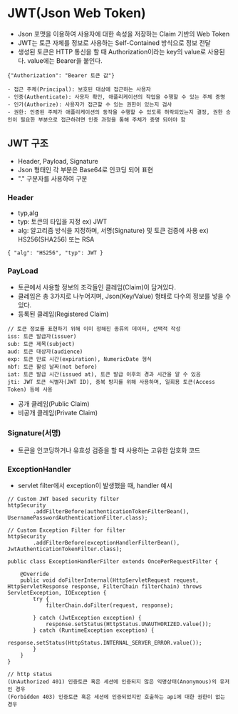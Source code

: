 # JWT(Json Web Token)

- Json 포맷을 이용하여 사용자에 대한 속성을 저장하는 Claim 기반의 Web Token
- JWT는 토큰 자체를 정보로 사용하는 Self-Contained 방식으로 정보 전달
- 생성된 토큰은 HTTP 통신을 할 때 Authorization이라는 key의 value로 사용된다. value에는 Bearer을 붙인다.
````
{"Authorization": "Bearer 토큰 값"}
````
````
- 접근 주체(Principal): 보호된 대상에 접근하는 사용자
- 인증(Authenticate): 사용자 확인, 애플리케이션의 작업을 수행할 수 있는 주체 증명
- 인가(Authorize): 사용자가 접근할 수 있는 권한이 있는지 검사
- 권한: 인증된 주체가 애플리케이션의 동작을 수행할 수 있도록 허락되있는지 결정, 권한 승인이 필요한 부분으로 접근하려면 인증 과정을 통해 주체가 증명 되어야 함
````

## JWT 구조
- Header, Payload, Signature
- Json 형태인 각 부분은 Base64로 인코딩 되어 표현
- "." 구분자를 사용하여 구분

### Header
- typ,alg
- typ: 토큰의 타입을 지정 ex) JWT
- alg: 알고리즘 방식을 지정하며, 서명(Signature) 및 토큰 검증에 사용 ex) HS256(SHA256) 또는 RSA
````
{ "alg": "HS256", "typ": JWT }
````

### PayLoad
- 토큰에서 사용할 정보의 조각들인 클레임(Claim)이 담겨있다.
- 클레임은 총 3가지로 나누어지며, Json(Key/Value) 형태로 다수의 정보를 넣을 수 있다.
- 등록된 클레임(Registered Claim)
````
// 토큰 정보를 표현하기 위해 이미 정해진 종류의 데이터, 선택적 작성
iss: 토큰 발급자(issuer)
sub: 토큰 제목(subject)
aud: 토큰 대상자(audience)
exp: 토큰 만료 시간(expiration), NumericDate 형식 
nbf: 토큰 활성 날짜(not before)
iat: 토큰 발급 시간(issued at), 토큰 발급 이후의 경과 시간을 알 수 있음
jti: JWT 토큰 식별자(JWT ID), 중복 방지를 위해 사용하며, 일회용 토큰(Access Token) 등에 사용
````
- 공개 클레임(Public Claim)
- 비공개 클레임(Private Claim)

### Signature(서명)
- 토큰을 인코딩하거나 유효성 검증을 할 때 사용하는 고유한 암호화 코드

### ExceptionHandler
- servlet filter에서 exception이 발생했을 때, handler 예시
````
// Custom JWT based security filter
httpSecurity
        .addFilterBefore(authenticationTokenFilterBean(), UsernamePasswordAuthenticationFilter.class);

// Custom Exception Filter for filter
httpSecurity
        .addFilterBefore(exceptionHandlerFilterBean(), JwtAuthenticationTokenFilter.class);
````
````
public class ExceptionHandlerFilter extends OncePerRequestFilter {

    @Override
    public void doFilterInternal(HttpServletRequest request, HttpServletResponse response, FilterChain filterChain) throws ServletException, IOException {
        try {
            filterChain.doFilter(request, response);

        } catch (JwtException exception) {
        	response.setStatus(HttpStatus.UNAUTHORIZED.value());
        } catch (RuntimeException exception) {
        	response.setStatus(HttpStatus.INTERNAL_SERVER_ERROR.value());
        }
    }
}
````
````
// http status
(UnAuthorized 401) 인증토큰 혹은 세션에 인증되지 않은 익명상태(Anonymous)의 유저인 경우
(Forbidden 403) 인증토큰 혹은 세션에 인증되었지만 호출하는 api에 대한 권한이 없는 경우
````